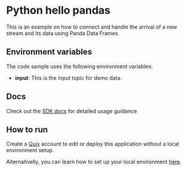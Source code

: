 # Python hello pandas

This is an example on how to connect and handle the arrival of a new stream and its data using Panda Data Frames.

## Environment variables

The code sample uses the following environment variables:

- **input**: This is the input topic for demo data.

## Docs

Check out the [SDK docs](https://quix.ai/docs/sdk/introduction.html) for detailed usage guidance

## How to run
Create a [Quix](https://portal.platform.quix.ai/self-sign-up?xlink=github) account to edit or deploy this application without a local environment setup.

Alternativelly, you can learn how to set up your local environment [here](/python/local-development).
